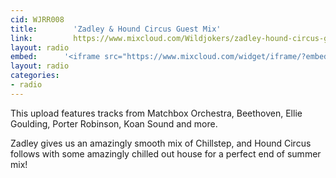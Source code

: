 ```yaml
---
cid: WJRR008
title:        'Zadley & Hound Circus Guest Mix'
link:         https://www.mixcloud.com/Wildjokers/zadley-hound-circus-guest-mix-8-31-14/
layout: radio
embed:		'<iframe src="https://www.mixcloud.com/widget/iframe/?embed_type=widget_standard&amp;embed_uuid=39d5e9a0-86cd-4168-8349-a1d179c849b6&amp;feed=https%3A%2F%2Fwww.mixcloud.com%2FWildjokers%2Fzadley-hound-circus-guest-mix-8-31-14%2F&amp;hide_cover=1&amp;hide_tracklist=1&amp;replace=0" width="100%" frameborder="0" height="180"></iframe>'
layout: radio
categories:
- radio
---
```


This upload features tracks from Matchbox Orchestra, Beethoven, Ellie Goulding, Porter Robinson, Koan Sound and more.

Zadley gives us an amazingly smooth mix of Chillstep, and Hound Circus follows with some amazingly chilled out house for a perfect end of summer mix!